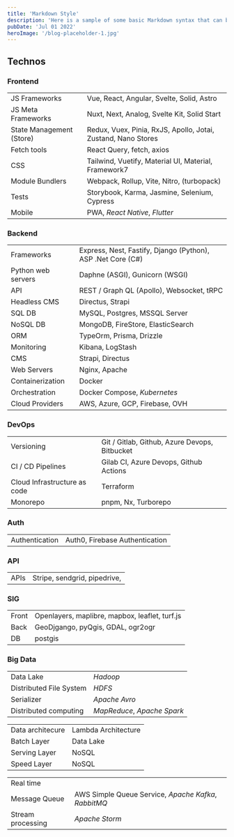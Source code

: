 ```yaml
---
title: 'Markdown Style'
description: 'Here is a sample of some basic Markdown syntax that can be used when writing Markdown content in Astro.'
pubDate: 'Jul 01 2022'
heroImage: '/blog-placeholder-1.jpg'
---
```


## Technos

### Frontend

|                          |                                                               |
| ------------------------ | ------------------------------------------------------------- |
| JS Frameworks            | Vue, React, Angular, Svelte, Solid, Astro                     |
| JS Meta Frameworks       | Nuxt, Next, Analog, Svelte Kit, Solid Start                   |
| State Management (Store) | Redux, Vuex, Pinia, RxJS, Apollo, Jotai, Zustand, Nano Stores |
| Fetch tools              | React Query, fetch, axios                                     |
| CSS                      | Tailwind, Vuetify, Material UI, Material, Framework7          |
| Module Bundlers          | Webpack, Rollup, Vite, Nitro, (turbopack)                     |
| Tests                    | Storybook, Karma, Jasmine, Selenium, Cypress                  |
| Mobile                   | PWA, _React Native_, _Flutter_                                |

### Backend

|                    |                                                             |
| ------------------ | ----------------------------------------------------------- |
| Frameworks         | Express, Nest, Fastify, Django (Python), ASP .Net Core (C#) |
| Python web servers | Daphne (ASGI), Gunicorn (WSGI)                              |
| API                | REST / Graph QL (Apollo), Websocket, tRPC                   |
| Headless CMS       | Directus, Strapi                                            |
| SQL DB             | MySQL, Postgres, MSSQL Server                               |
| NoSQL DB           | MongoDB, FireStore, ElasticSearch                           |
| ORM                | TypeOrm, Prisma, Drizzle                                    |
| Monitoring         | Kibana, LogStash                                            |
| CMS                | Strapi, Directus                                            |
| Web Servers        | Nginx, Apache                                               |
| Containerization   | Docker                                                      |
| Orchestration      | Docker Compose, _Kubernetes_                                |
| Cloud Providers    | AWS, Azure, GCP, Firebase, OVH                              |

### DevOps

|                              |                                               |
| ---------------------------- | --------------------------------------------- |
| Versioning                   | Git / Gitlab, Github, Azure Devops, Bitbucket |
| CI / CD Pipelines            | Gilab CI, Azure Devops, Github Actions        |
| Cloud Infrastructure as code | Terraform                                     |
| Monorepo                     | pnpm, Nx, Turborepo                           |

### Auth

|                |                                |
| -------------- | ------------------------------ |
| Authentication | Auth0, Firebase Authentication |

### API

|      |                              |
| ---- | ---------------------------- |
| APIs | Stripe, sendgrid, pipedrive, |

### SIG

|       |                                                |
| ----- | ---------------------------------------------- |
| Front | Openlayers, maplibre, mapbox, leaflet, turf.js |
| Back  | GeoDjgango, pyQgis, GDAL, ogr2ogr              |
| DB    | postgis                                        |

### Big Data

|                         |                             |
| ----------------------- | --------------------------- |
| Data Lake               | _Hadoop_                    |
| Distributed File System | _HDFS_                      |
| Serializer              | _Apache Avro_               |
| Distributed computing   | _MapReduce_, _Apache Spark_ |

|                  |                     |
| ---------------- | ------------------- |
| Data architecure | Lambda Architecture |
| Batch Layer      | Data Lake           |
| Serving Layer    | NoSQL               |
| Speed Layer      | NoSQL               |

|                   |                                                      |
| ----------------- | ---------------------------------------------------- |
| Real time         |                                                      |
| Message Queue     | AWS Simple Queue Service, _Apache Kafka_, _RabbitMQ_ |
| Stream processing | _Apache Storm_                                       |
